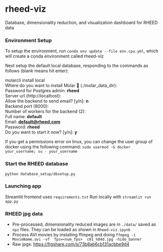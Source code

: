 # rheed-viz

Database, dimensionality reduction, and visualization dashboard for RHEED data

### Environment Setup
To setup the environment, run `conda env update --file env.cpu.yml`, which will create a conda environment called rheed-viz

Next setup the default local database, responding to the commands as follows (blank means hit enter):

molarcli install local  
Where do you want to install Molar 🦷 (./molar_data_dir):   
Password for Postgres admin: **rheed**  
Server url (http://localhost):  
Allow the backend to send email? [y/n]: **n**  
Backend port (8000):  
Number of workers for the backend (2):  
Full name: **default**  
Email: **default@rheed.com**  
Password: **rheed**   
Do you want to start it now? [y/n]: **y**

If you get a permissions error on linux, you can change the user group of docker using the following command:
`sudo usermod -G docker your_username; su - your_username`

### Start the RHEED database
`python database_setup/dbsetup.py`

### Launching app
Streamlit frontend uses `requirements.txt`
Run locally with `streamlit run app.py`

### RHEED jpg data
* Pre-processed, dimensionality reduced images are in `./data/` saved as `npz` files. They can be loaded as shown in `Rheed-viz.ipynb`
* Process AVI movies by installing ffmpeg and doing `ffmpeg -i MovieName.avi -vf  fps=<num_fps>  c01_%04d.jpg -hide_banner`
* Raw jpgs: https://figshare.com/s/73b8ab6cb131acbbe9d4
